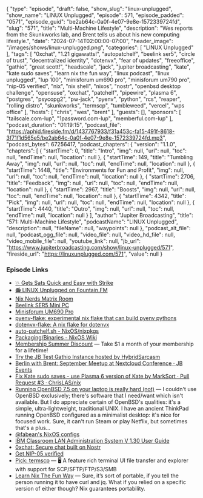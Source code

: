 {
  "type": "episode",
  "draft": false,
  "show_slug": "linux-unplugged",
  "show_name": "LINUX Unplugged",
  "episode": 571,
  "episode_padded": "0571",
  "episode_guid": "be2ab64c-0a0f-4e07-9e8e-1572339724fd",
  "slug": "571",
  "title": "Multi-Machine Lifestyle",
  "description": "Wes reports from the Skunkworks lab, and Brent tells us about his new computing lifestyle.",
  "date": "2024-07-14T02:00:00-07:00",
  "header_image": "/images/shows/linux-unplugged.png",
  "categories": [
    "LINUX Unplugged"
  ],
  "tags": [
    "0xchat",
    "1.21 gigawatts!",
    "autopatchelf",
    "beelink ser5",
    "circle of trust",
    "decentralized identity",
    "dotenvx",
    "fear of updates",
    "freeoffice",
    "gathio",
    "great scott!",
    "headscale",
    "jack",
    "jupiter broadcasting",
    "kate",
    "kate sudo saves",
    "learn nix the fun way",
    "linux podcast",
    "linux unplugged",
    "lup 100",
    "minisforum um690 pro",
    "minisforum um790 pro",
    "nip-05 verified",
    "nix",
    "nix shell",
    "nixos",
    "nostr",
    "openbsd desktop challenge",
    "opensuse",
    "oxchat",
    "patchelf",
    "pipewire",
    "plasma 6",
    "postgres",
    "psycopg2",
    "pw-jack",
    "pyenv",
    "python",
    "rcs",
    "reaper",
    "rolling distro",
    "skunkworks",
    "termscp",
    "tumbleweed",
    "vercel",
    "wps office"
  ],
  "hosts": [
    "chris",
    "wes",
    "brent"
  ],
  "guests": [],
  "sponsors": [
    "tailscale.com-lup",
    "1password.com-lup",
    "memberful.com-lup"
  ],
  "podcast_duration": "01:19:15",
  "podcast_file": "https://aphid.fireside.fm/d/1437767933/f31a453c-fa15-491f-8618-3f71f1d565e5/be2ab64c-0a0f-4e07-9e8e-1572339724fd.mp3",
  "podcast_bytes": 67256417,
  "podcast_chapters": {
    "version": "1.1.0",
    "chapters": [
      {
        "startTime": 0,
        "title": "Intro",
        "img": null,
        "url": null,
        "toc": null,
        "endTime": null,
        "location": null
      },
      {
        "startTime": 149,
        "title": "Tumbling Away",
        "img": null,
        "url": null,
        "toc": null,
        "endTime": null,
        "location": null
      },
      {
        "startTime": 1448,
        "title": "Environments for Fun and Profit",
        "img": null,
        "url": null,
        "toc": null,
        "endTime": null,
        "location": null
      },
      {
        "startTime": 2706,
        "title": "Feedback",
        "img": null,
        "url": null,
        "toc": null,
        "endTime": null,
        "location": null
      },
      {
        "startTime": 2967,
        "title": "Boosts",
        "img": null,
        "url": null,
        "toc": null,
        "endTime": null,
        "location": null
      },
      {
        "startTime": 4342,
        "title": "Pick",
        "img": null,
        "url": null,
        "toc": null,
        "endTime": null,
        "location": null
      },
      {
        "startTime": 4440,
        "title": "Outro",
        "img": null,
        "url": null,
        "toc": null,
        "endTime": null,
        "location": null
      }
    ],
    "author": "Jupiter Broadcasting",
    "title": "571: Multi-Machine Lifestyle",
    "podcastName": "LINUX Unplugged",
    "description": null,
    "fileName": null,
    "waypoints": null
  },
  "podcast_alt_file": null,
  "podcast_ogg_file": null,
  "video_file": null,
  "video_hd_file": null,
  "video_mobile_file": null,
  "youtube_link": null,
  "jb_url": "https://www.jupiterbroadcasting.com/show/linux-unplugged/571",
  "fireside_url": "https://linuxunplugged.com/571",
  "value": null
}


### Episode Links

* [💥 Gets Sats Quick and Easy with Strike](https://strike.me/ "💥 Gets Sats Quick and Easy with Strike")
* [📻 LINUX Unplugged on Fountain.FM](https://www.fountain.fm/show/dWiuBeqpDSM86AwXRXov "📻 LINUX Unplugged  on Fountain.FM")
* [Nix Nerds Matrix Room](https://matrix.to/#/#nixnerds:jupiterbroadcasting.com "Nix Nerds Matrix Room")
* [Beelink SER5 Mini PC](https://www.bee-link.com/products/beelink-ser5-max-5800h "Beelink SER5 Mini PC")
* [Minisforum UM690 Pro](https://store.minisforum.com/products/minisforum-um690-pro "Minisforum UM690 Pro")
* [pyenv-flake: experimental nix flake that can build pyenv pythons](https://github.com/noblepayne/pyenv-flake "pyenv-flake: experimental nix flake that can build pyenv pythons")
* [dotenvx-flake: A nix flake for dotenvx](https://github.com/noblepayne/dotenvx-flake/tree/main "dotenvx-flake: A nix flake for dotenvx")
* [auto-patchelf.sh - NixOS/nixpkgs](https://github.com/NixOS/nixpkgs/blob/master/pkgs/build-support/setup-hooks/auto-patchelf.sh "auto-patchelf.sh - NixOS/nixpkgs")
* [Packaging/Binaries - NixOS Wiki](https://wiki.nixos.org/wiki/Packaging/Binaries "Packaging/Binaries - NixOS Wiki")
* [Membership Summer Discount](https://jupitersignal.memberful.com/checkout?plan=52946&coupon=summer "Membership Summer Discount") — Take $1 a month of your membership for a lifetime!
* [Try the JB Test Gathio Instance hosted by HybridSarcasm](https://jbevents.hybridsarcasm.xyz "Try the JB Test Gathio Instance hosted by HybridSarcasm")
* [Berlin with Brent: September Meetup at Nextcloud Conference · JB Events](https://jbevents.hybridsarcasm.xyz/cCmAVin8WjSzJoFofLdFT?e=7vai4besd97wy6g8lvd8g6ehi4shfjow "Berlin with Brent: September Meetup at Nextcloud Conference · JB Events")
* [Fix Kate sudo saves - use Plasma 6 version of Kate by MarkSort · Pull Request #3 · ChrisLAS/nix](https://github.com/ChrisLAS/nix/pull/3 "Fix Kate sudo saves - use Plasma 6 version of Kate by MarkSort · Pull Request #3 · ChrisLAS/nix")
* [Running OpenBSD 7.5 on your laptop is really hard (not)](https://www.k58.uk/openbsd.html "Running OpenBSD 7.5 on your laptop is really hard \(not\)") — I couldn't use OpenBSD exclusively; there's software that I need/want which isn't available. But I do appreciate certain of OpenBSD's qualities: it's a simple, ultra-lightweight, traditional UNIX. I have an ancient ThinkPad running OpenBSD configured as a minimalist desktop: it's nice for focused work. Sure, it can't run Steam or play Netflix, but sometimes that's a plus...
* [@fabean's NixOS configs](https://gitlab.com/fabean/fabeanos "@fabean's NixOS configs")
* [IBM Classroom LAN Administration System V 1.30 User Guide](https://archive.org/details/ibm-classroom-lan-administration-system-v-1.30-user-guide "IBM Classroom LAN Administration System V 1.30 User Guide")
* [0xchat: Secure chat built on Nostr](https://0xchat.com/#/ "0xchat: Secure chat built on Nostr")
* [Get NIP-05 verified](https://nostr.how/en/guides/get-verified "Get NIP-05 verified")
* [Pick: termscp](https://github.com/veeso/termscp "Pick: termscp") — 🖥 A feature rich terminal UI file transfer and explorer with support for SCP/SFTP/FTP/S3/SMB
* [Learn Nix The Fun Way](https://fzakaria.com/2024/07/05/learn-nix-the-fun-way.html "Learn Nix The Fun Way") — Sure, it’s sort of portable, if you tell the person running it to have curl and jq. What if you relied on a specific version of either though? Nix guarantees portability.


